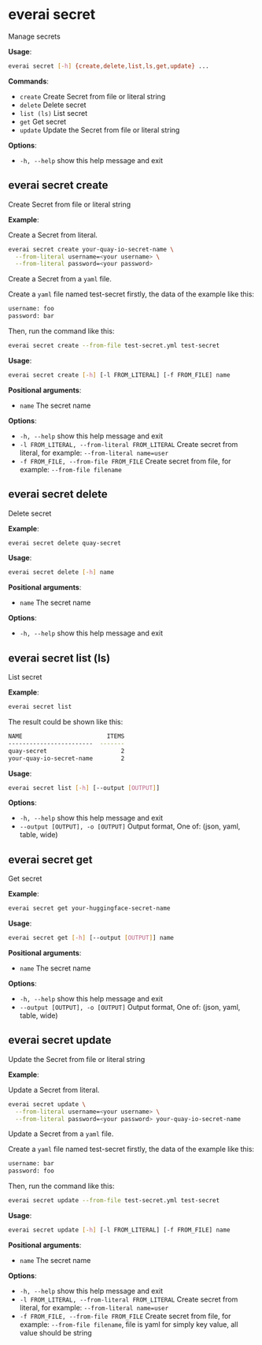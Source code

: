# everai secret
Manage secrets  

**Usage**:  
```bash
everai secret [-h] {create,delete,list,ls,get,update} ...
```

**Commands**:  
* `create`              Create Secret from file or literal string  
* `delete`              Delete secret  
* `list (ls)`           List secret  
* `get`                 Get secret  
* `update`              Update the Secret from file or literal string  

**Options**:  
* `-h, --help`            show this help message and exit  

## everai secret create              
Create Secret from file or literal string  

**Example**:  

Create a Secret from literal.  

```bash  
everai secret create your-quay-io-secret-name \
  --from-literal username=<your username> \
  --from-literal password=<your password>
```

Create a Secret from a `yaml` file.  

Create a `yaml` file named test-secret firstly, the data of the example like this: 
```bash
username: foo
password: bar
```
Then, run the command like this:  
```bash  
everai secret create --from-file test-secret.yml test-secret
```

**Usage**:
```bash  
everai secret create [-h] [-l FROM_LITERAL] [-f FROM_FILE] name  
```

**Positional arguments**:  
  * `name`                  The secret name

**Options**:  
* `-h, --help`            show this help message and exit  
* `-l FROM_LITERAL, --from-literal FROM_LITERAL`
                        Create secret from literal, for example: `--from-literal name=user`  
* `-f FROM_FILE, --from-file FROM_FILE`
                        Create secret from file, for example: `--from-file filename`  

## everai secret delete              
Delete secret  

**Example**:  
```bash
everai secret delete quay-secret
```

**Usage**:   
```bash
everai secret delete [-h] name
```
**Positional arguments**:  
  * `name`        The secret name

**Options**:  
* `-h, --help`  show this help message and exit  

## everai secret list (ls)           
List secret  

**Example**:
```bash  
everai secret list
```
The result could be shown like this:  
```bash 
NAME                        ITEMS
------------------------  -------
quay-secret                     2
your-quay-io-secret-name        2
```
 
**Usage**:
```bash  
everai secret list [-h] [--output [OUTPUT]]  
```

**Options**:  
* `-h, --help`            show this help message and exit
* `--output [OUTPUT], -o [OUTPUT]`
                        Output format, One of: (json, yaml, table, wide)

## everai secret get                 
Get secret  

**Example**:
```bash  
everai secret get your-huggingface-secret-name
```
**Usage**:
```bash  
everai secret get [-h] [--output [OUTPUT]] name
```

**Positional arguments**:  
  * `name`                  The secret name  

**Options**:  
* `-h, --help`            show this help message and exit  
* `--output [OUTPUT], -o [OUTPUT]`
                        Output format, One of: (json, yaml, table, wide)  

## everai secret update              
Update the Secret from file or literal string  

**Example**:  

Update a Secret from literal.  

```bash
everai secret update \
  --from-literal username=<your username> \
  --from-literal password=<your password> your-quay-io-secret-name
```

Update a Secret from a `yaml` file.  

Create a `yaml` file named test-secret firstly, the data of the example like this: 
```bash
username: bar
password: foo
```
Then, run the command like this:  
```bash  
everai secret update --from-file test-secret.yml test-secret
```

**Usage**:  
```bash
everai secret update [-h] [-l FROM_LITERAL] [-f FROM_FILE] name
```
**Positional arguments**:  
  * `name`                  The secret name  

**Options**:  
* `-h, --help`            show this help message and exit  
* `-l FROM_LITERAL, --from-literal FROM_LITERAL`
                        Create secret from literal, for example: `--from-literal name=user`  
* `-f FROM_FILE, --from-file FROM_FILE`
                        Create secret from file, for example: `--from-file filename`, file is yaml for simply key value,
                        all value should be string  

